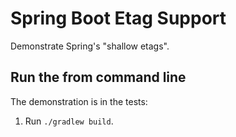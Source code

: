 # Spring Boot Etag Support

Demonstrate Spring's "shallow etags".

## Run the from command line

The demonstration is in the tests:

1. Run `./gradlew build`.
